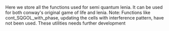 Here we store all the functions used for semi quantum lenia.
It can be used for both conway's original game of life and lenia.
Note: Functions like cont_SQGOL_with_phase, updating the cells with interference pattern, have not been used.
These utilities needs further development